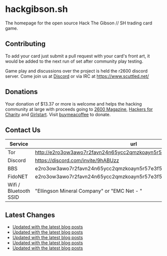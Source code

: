 # hackgibson.sh
The homepage for the open source Hack The Gibson // SH trading card game.


## Contributing

To add your card just submit a pull request with your card's front art, it would be added to the next run of set after community play testing.

Game play and discussions over the project is held the r2600 discord server. Come join us at [Discord](https://discord.com/invite/9hABUzz) or via IRC at https://www.scuttled.net/


## Donations

Your donation of $13.37 or more is welcome and helps the hacking community at large with proceeds going to [2600 Magazine](https://2600.com/), [Hackers for Charity](https://hackersforcharity.org) and [Girlstart](https://girlstart.org).  Visit [buymeacoffee](https://www.buymeacoffee.com/hackgibson.sh) to donate.


## Contact Us

Service | url
-|-
Tor | http://e2ro3ow3awo7r2favn24n65ycc2qmzkoayn5r57e3f56nvjwdcgg32ad.onion
Discord | https://discord.com/invite/9hABUzz
BBS | e2ro3ow3awo7r2favn24n65ycc2qmzkoayn5r57e3f56nvjwdcgg32ad.onion:23
FidoNET | e2ro3ow3awo7r2favn24n65ycc2qmzkoayn5r57e3f56nvjwdcgg32ad.onion:24554
Wifi / Bluetooth SSID | "Ellingson Mineral Company" or "EMC Net - <fidonet address>"

## Latest Changes
<!-- BLOG-POST-LIST:START -->
- [Updated with the latest blog posts](https://github.com/DFW2600/hackgibson.sh/commit/1bd0d61e3915aecb3cee5380726740dbb3c1c441)
- [Updated with the latest blog posts](https://github.com/DFW2600/hackgibson.sh/commit/da06a7085d407736f9080a4b74fb0dcedd8ef86a)
- [Updated with the latest blog posts](https://github.com/DFW2600/hackgibson.sh/commit/c362750cc411d173d254b26629887b9abc4d5578)
- [Updated with the latest blog posts](https://github.com/DFW2600/hackgibson.sh/commit/3b0f9e783407865cb0348a6f1e6d645a69d3c0a0)
- [Updated with the latest blog posts](https://github.com/DFW2600/hackgibson.sh/commit/f6c65874eb33c9f4ec805cf97ae628331c469d7b)
<!-- BLOG-POST-LIST:END -->

